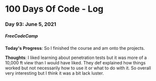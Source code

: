 # 100 Days Of Code - Log
### Day 93: June 5, 2021
##### FreeCodeCamp 

**Today's Progress**: So I finished the course and am onto the projects.    

**Thoughts**: I liked learning about penetration tests but it was more of a 10,000 ft view than I would have liked. They def explained how things worked but not necessarily how to use it or what to do with it. So overall very interesting but I think it was a bit lack luster. 